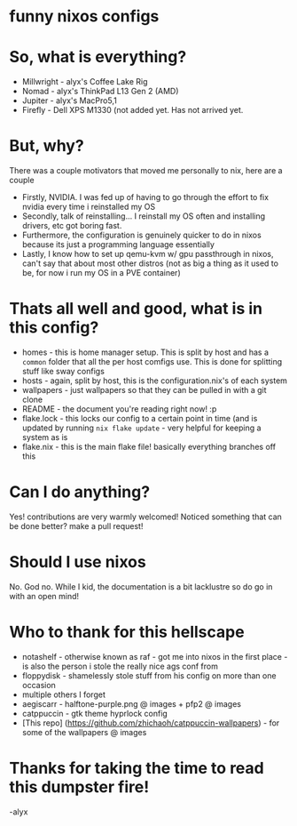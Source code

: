 # funny nixos configs

# So, what is everything?
+ Millwright - alyx's Coffee Lake Rig
+ Nomad - alyx's ThinkPad L13 Gen 2 (AMD)
+ Jupiter - alyx's MacPro5,1 
+ Firefly - Dell XPS M1330 (not added yet. Has not arrived yet.

# But, why?
There was a couple motivators that moved me personally to nix, here are a couple
+ Firstly, NVIDIA. I was fed up of having to go through the effort to fix nvidia every time i reinstalled my OS
+ Secondly, talk of reinstalling... I reinstall my OS often and installing drivers, etc got boring fast.
+ Furthermore, the configuration is genuinely quicker to do in nixos because its just a programming language essentially
+ Lastly, I know how to set up qemu-kvm w/ gpu passthrough in nixos, can't say that about most other distros (not as big a thing as it used to be, for now i run my OS in a PVE container)

# Thats all well and good, what is in this config?

+ homes - this is home manager setup. This is split by host and has a `common` folder that all the per host comfigs use. This is done for splitting stuff like sway configs
+ hosts - again, split by host, this is the configuration.nix's of each system
+ wallpapers - just wallpapers so that they can be pulled in with a git clone
+ README - the document you're reading right now! :p
+ flake.lock - this locks our config to a certain point in time (and is updated by running `nix flake update` - very helpful for keeping a system as is
+ flake.nix - this is the main flake file! basically everything branches off this

# Can I do anything?
Yes! contributions are very warmly welcomed! Noticed something that can be done better? make a pull request!

# Should I use nixos
No. God no. While I kid, the documentation is a bit lacklustre so do go in with an open mind!

# Who to thank for this hellscape

+ notashelf - otherwise known as raf - got me into nixos in the first place - is also the person i stole the really nice ags conf from
+ floppydisk - shamelessly stole stuff from his config on more than one occasion
+ multiple others I forget
+ aegiscarr - halftone-purple.png @ images + pfp2 @ images
+ catppuccin - gtk theme hyprlock config
+ [This repo] (https://github.com/zhichaoh/catppuccin-wallpapers) - for some of the wallpapers @ images
# Thanks for taking the time to read this dumpster fire!

-alyx
